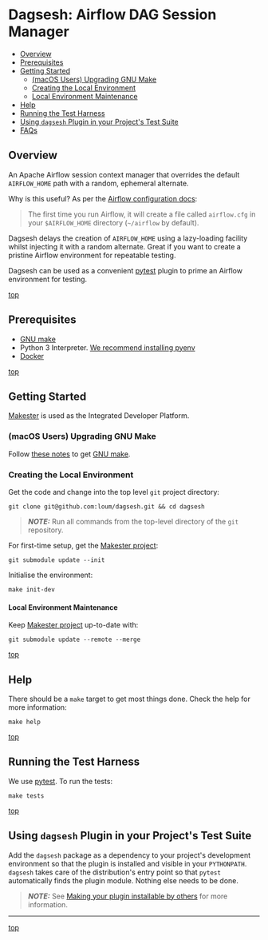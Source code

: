 # Dagsesh: Airflow DAG Session Manager

- [Overview](#overview)
- [Prerequisites](#prerequisites)
- [Getting Started](#getting-started)
  - [(macOS Users) Upgrading GNU Make](#macos-users-upgrading-gnu-make)
  - [Creating the Local Environment](#creating-the-local-environment)
  - [Local Environment Maintenance](#local-environment-maintenance)
- [Help](#help)
- [Running the Test Harness](#running-the-test-harness)
- [Using `dagsesh` Plugin in your Project's Test Suite](#using-dagsesh-plugin-in-your-projects-test-suite)
- [FAQs](#FAQs)

## Overview
An Apache Airflow session context manager that overrides the default `AIRFLOW_HOME` path with a random, ephemeral alternate.

Why is this useful? As per the [Airflow configuration docs](https://airflow.apache.org/docs/apache-airflow/stable/howto/set-config.html):

> The first time you run Airflow, it will create a file called `airflow.cfg` in your `$AIRFLOW_HOME` directory (`~/airflow` by default).

Dagsesh delays the creation of `AIRFLOW_HOME` using a lazy-loading facility whilst injecting it with a random alternate. Great if you want to create a pristine Airflow environment for repeatable testing.

Dagsesh can be used as a convenient [pytest](https://docs.pytest.org/en/latest/contents.html) plugin to prime an Airflow environment for testing.

[top](#dagsesh-airflow-dag-session-manager)

## Prerequisites
- [GNU make](https://www.gnu.org/software/make/manual/make.html)
- Python 3 Interpreter. [We recommend installing pyenv](https://github.com/pyenv/pyenv)
- [Docker](https://www.docker.com/)

[top](#dagsesh-airflow-dag-session-manager)

## Getting Started
[Makester](https://loum.github.io/makester/) is used as the Integrated Developer Platform.

### (macOS Users) Upgrading GNU Make
Follow [these notes](https://loum.github.io/makester/macos/#upgrading-gnu-make-macos) to get [GNU make](https://www.gnu.org/software/make/manual/make.html).

### Creating the Local Environment
Get the code and change into the top level `git` project directory:
```
git clone git@github.com:loum/dagsesh.git && cd dagsesh
```

> **_NOTE:_** Run all commands from the top-level directory of the `git` repository.

For first-time setup, get the [Makester project](https://github.com/loum/makester.git):
```
git submodule update --init
```

Initialise the environment:
```
make init-dev
```

#### Local Environment Maintenance
Keep [Makester project](https://github.com/loum/makester.git) up-to-date with:
```
git submodule update --remote --merge
```

[top](#dagsesh-airflow-dag-session-manager)

## Help
There should be a `make` target to get most things done. Check the help for more information:
```
make help
```
[top](#dagsesh-airflow-dag-session-manager)

## Running the Test Harness
We use [pytest](https://docs.pytest.org/en/latest/). To run the tests:
```
make tests
```

[top](#dagsesh-airflow-dag-session-manager)

## Using `dagsesh` Plugin in your Project's Test Suite
Add the `dagsesh` package as a dependency to your project's development environment so that the plugin is installed and visible in your `PYTHONPATH`.  `dagsesh` takes care of the distribution's entry point so that `pytest` automatically finds the plugin module.  Nothing else needs to be done.

> **_NOTE:_** See [Making your plugin installable by others](https://docs.pytest.org/en/latest/how-to/writing_plugins.html#making-your-plugin-installable-by-others) for more information.

---
[top](#dagsesh-airflow-dag-session-manager)
